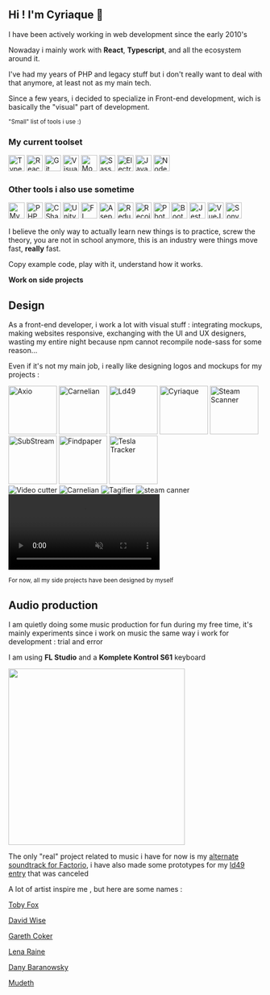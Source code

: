 ## Hi ! I'm Cyriaque 👋

I have been actively working in web development since the early 2010's

Nowaday i mainly work with **React**, **Typescript**, and all the ecosystem around it.

I've had my years of PHP and legacy stuff but i don't really want to deal with that anymore, at least not as my main tech.

Since a few years, i decided to specialize in Front-end development, wich is basically the "visual" part of development.

<small>"Small" list of tools i use :) </small>

### My current toolset

<img src="/images/tools-icons/typescript.png" height="32px" title="Typescript">
<img src="/images/tools-icons/react.png" height="32px" title="React">
<img src="/images/tools-icons/git.png" height="32px" title="Git">
<img src="/images/tools-icons/vscode.png" height="32px" title="Visual Studio Code">
<img src="/images/tools-icons/mongodb.png" height="32px" title="Mongo DB">
<img src="/images/tools-icons/sass.png" height="32px" title="Sass">
<img src="/images/tools-icons/electron.png" height="32px" title="Electron">
<img src="/images/tools-icons/js.png" height="32px" title="Javascript">
<img src="/images/tools-icons/node.png" height="32px" title="Node JS">

### Other tools i also use sometime

<img src="/images/tools-icons/mysql.png" height="32px" title="MySQL">
<img src="/images/tools-icons/php.svg" height="32px" title="PHP">
<img src="/images/tools-icons/csharp.svg" height="32px" title="CSharp">
<img src="/images/tools-icons/unity.jpg" height="32px" title="Unity">
<img src="/images/tools-icons/flstudio.png" height="32px" title="FL Studio">
<img src="/images/tools-icons/aseprite.jpg" height="32px" title="Aseprite">
<img src="/images/tools-icons/redux.svg" height="32px" title="Redux">
<img src="/images/tools-icons/recoil.jpg" height="32px" title="Recoil">
<img src="/images/tools-icons/photofiltre.png" height="32px" title="Photofiltre">
<img src="/images/tools-icons/bootstrap.png" height="32px" title="Bootstrap">
<img src="/images/tools-icons/jest.png" height="32px" title="Jest">
<img src="/images/tools-icons/vue.png" height="32px" title="VueJS">
<img src="/images/tools-icons/sonyvegas.png" height="32px" title="Sony Vegas">

I believe the only way to actually learn new things is to practice, screw the theory, you are not in school anymore, this is an industry were things move fast, **really** fast.

Copy example code, play with it, understand how it works.

**Work on side projects**

## Design

As a front-end developer, i work a lot with visual stuff : integrating mockups, making websites responsive, exchanging with the UI and UX designers, wasting my entire night because npm cannot recompile node-sass for some reason...

Even if it's not my main job, i really like designing logos and mockups for my projects :

<img src="/images/icons/axio.png" height="96px" alt="Axio">
<img src="/images/icons/carnelian.png" height="96px" alt="Carnelian">
<img src="/images/icons/ld49.png" height="96px" alt="Ld49">
<img src="/images/icons/cyriaque.png" height="96px" alt="Cyriaque">
<img src="/images/icons/steam-scanner.png" height="96px" alt="Steam Scanner">
<img src="/images/icons/substream.png" height="96px" alt="SubStream">
<img src="/images/icons/findpaper.png" height="96px" alt="Findpaper">
<img src="/images/icons/tesla-tracker.png" height="96px" alt="Tesla Tracker">

<br/>

<img src="/images/video-cutter/video-cutter-demo1.png" alt="Video cutter">
<img src="/images/carnelian/carnelian-demo.gif" alt="Carnelian">
<img src="/images/tagifier/tagifier-demo1.jpg" alt="Tagifier"/>
<img src="/images/steam-scanner/steam-scanner-website.png" alt="steam canner">

<video autoplay loop muted markdown="1">
        <source src="/clips/axio.mp4" width="80%" type="video/mp4" markdown="0">
    </video>

<small>For now, all my side projects have been designed by myself</small>

## Audio production

I am quietly doing some music production for fun during my free time, it's mainly experiments since i work on music the same way i work for development : trial and error

I am using **FL Studio** and a **Komplete Kontrol S61** keyboard

<img src="/images/work/audio-keyboard.jpg" height="350px">

The only "real" project related to music i have for now is my [alternate soundtrack for Factorio](/work/remote-and-unexplored), i have also made some prototypes for my [ld49 entry](/work/ld49) that was canceled

A lot of artist inspire me , but here are some names :

[Toby Fox](https://www.youtube.com/watch?v=Bl-YMD6yePc)

[David Wise](https://www.youtube.com/watch?v=lndBgOrTWxo)

[Gareth Coker](https://youtu.be/9eR6JC_ng5E?t=66)

[Lena Raine](https://www.youtube.com/watch?v=VXIqXaX1blY)

[Dany Baranowsky](https://www.youtube.com/watch?v=ZXxYg3Q8tjk)

[Mudeth](https://www.youtube.com/watch?v=7RVt8Q_O8Sk&list=PLkpGvIpK1f3r6yTChZtlzn-kj5uWHS77v&index=10)
